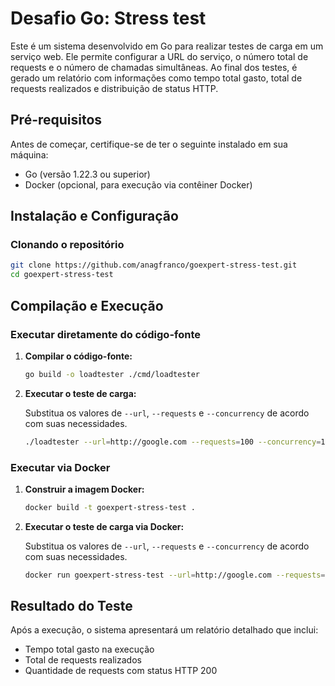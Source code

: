 # Desafio Go: Stress test

Este é um sistema desenvolvido em Go para realizar testes de carga em um serviço web. Ele permite configurar a URL do serviço, o número total de requests e o número de chamadas simultâneas. Ao final dos testes, é gerado um relatório com informações como tempo total gasto, total de requests realizados e distribuição de status HTTP.

## Pré-requisitos

Antes de começar, certifique-se de ter o seguinte instalado em sua máquina:

- Go (versão 1.22.3 ou superior)
- Docker (opcional, para execução via contêiner Docker)

## Instalação e Configuração

### Clonando o repositório

```bash
git clone https://github.com/anagfranco/goexpert-stress-test.git
cd goexpert-stress-test
```

## Compilação e Execução

### Executar diretamente do código-fonte

1. **Compilar o código-fonte:**

   ```bash
   go build -o loadtester ./cmd/loadtester
   ```

2. **Executar o teste de carga:**

   Substitua os valores de `--url`, `--requests` e `--concurrency` de acordo com suas necessidades.

   ```bash
   ./loadtester --url=http://google.com --requests=100 --concurrency=10
   ```

### Executar via Docker

1. **Construir a imagem Docker:**

   ```bash
   docker build -t goexpert-stress-test .
   ```

2. **Executar o teste de carga via Docker:**

   Substitua os valores de `--url`, `--requests` e `--concurrency` de acordo com suas necessidades.

   ```bash
   docker run goexpert-stress-test --url=http://google.com --requests=100 --concurrency=10
   ```

## Resultado do Teste

Após a execução, o sistema apresentará um relatório detalhado que inclui:

- Tempo total gasto na execução
- Total de requests realizados
- Quantidade de requests com status HTTP 200
